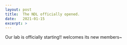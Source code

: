 ```yaml
---
layout: post
title:  The NDL officially opened.
date:   2021-01-15
excerpt: >
---
```

  Our lab is officially starting!!
  welcomes its new members~
